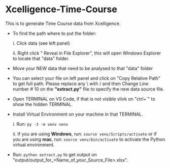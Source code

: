 # Xcelligence-Time-Course
This is to generate Time Course data from Xcelligence.

- To find the path where to put the folder:

    i. Click data (see left panel)

    ii. Right click " Reveal in File Explorer", this will open WIndows Explorer to locate that "data" folder.

- Move your NEW data that need to be analysed to that "data" folder

- You can select your file on left panel and click on "Copy Relative Path" to get full path.
  Please replace any \ with / and then Change Line number # 10 on the **"extract.py"** file to specify the new data source file.

- Open TERMINAL on VS Code, if that is not visible vlivk on "ctrl+`" to show the hidden TERMINAL.

- Install Virtual Environment on your machine in that TERMINAL.

    i. Run: `py -3 -m venv venv` 

    ii. If you are using **Windows**, run: `source venv/Scripts/activate` or if you are using **mac**, run: `source venv/bin/activate` to activate the Python virtual environment.

- Run: `python extract.py` to get output on "output/output_for_<Name_of_your_Source_File>.xlsx".
